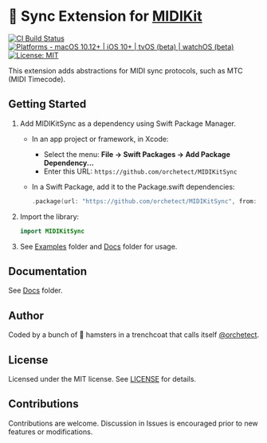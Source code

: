 # 🔌 Sync Extension for [MIDIKit](https://github.com/orchetect/MIDIKit)

[![CI Build Status](https://github.com/orchetect/MIDIKitSync/actions/workflows/build.yml/badge.svg)](https://github.com/orchetect/MIDIKitSync/actions/workflows/build.yml) [![Platforms - macOS 10.12+ | iOS 10+ | tvOS (beta) | watchOS (beta)](https://img.shields.io/badge/platforms-macOS%2010.12%2B%20|%20iOS%2010%2B%20|%20tvOS%20(beta)%20|%20watchOS%20(beta)-lightgrey.svg?style=flat)](https://developer.apple.com/swift) [![License: MIT](http://img.shields.io/badge/license-MIT-lightgrey.svg?style=flat)](https://github.com/orchetect/MIDIKitSync/blob/main/LICENSE)

This extension adds abstractions for MIDI sync protocols, such as MTC (MIDI Timecode).

## Getting Started

1. Add MIDIKitSync as a dependency using Swift Package Manager.

   - In an app project or framework, in Xcode:

     - Select the menu: **File → Swift Packages → Add Package Dependency...**
     - Enter this URL: `https://github.com/orchetect/MIDIKitSync`

   - In a Swift Package, add it to the Package.swift dependencies:

     ```swift
     .package(url: "https://github.com/orchetect/MIDIKitSync", from: "0.0.1")
     ```

1. Import the library:

   ```swift
   import MIDIKitSync
   ```

3. See [Examples](https://github.com/orchetect/MIDIKitSync/blob/master/Examples/) folder and [Docs](https://github.com/orchetect/MIDIKitSync/blob/master/Docs/) folder for usage.

## Documentation

See [Docs](https://github.com/orchetect/MIDIKitSync/blob/master/Docs/) folder.

## Author

Coded by a bunch of 🐹 hamsters in a trenchcoat that calls itself [@orchetect](https://github.com/orchetect).

## License

Licensed under the MIT license. See [LICENSE](https://github.com/orchetect/MIDIKitSync/blob/master/LICENSE) for details.

## Contributions

Contributions are welcome. Discussion in Issues is encouraged prior to new features or modifications.
